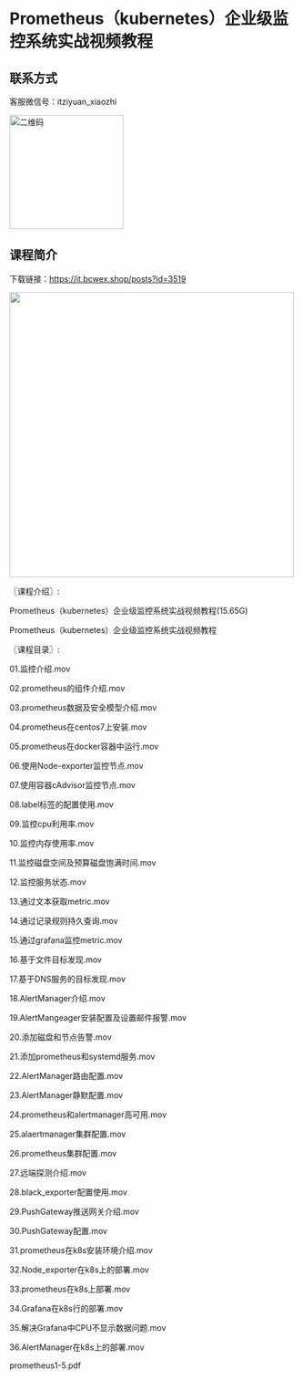 # Prometheus（kubernetes）企业级监控系统实战视频教程

## 联系方式

客服微信号：itziyuan_xiaozhi

<img src="https://ziyuanyun.oss-cn-guangzhou.aliyuncs.com/common/20240614073449/666b82192834a.jpg" width="200" height="200" alt="二维码">

## 课程简介

下载链接：https://it.bcwex.shop/posts?id=3519

<img src="https://ziyuanyun.oss-cn-guangzhou.aliyuncs.com/yun/20240515185214/664493de077b4.jpg" width="500" alt="">

  〖课程介绍〗:

 Prometheus（kubernetes）企业级监控系统实战视频教程(15.65G)

 Prometheus（kubernetes）企业级监控系统实战视频教程



 〖课程目录〗:

 01.监控介绍.mov

 02.prometheus的组件介绍.mov

 03.prometheus数据及安全模型介绍.mov

 04.prometheus在centos7上安装.mov

 05.prometheus在docker容器中运行.mov

 06.使用Node-exporter监控节点.mov

 07.使用容器cAdvisor监控节点.mov

 08.label标签的配置使用.mov

 09.监控cpu利用率.mov

 10.监控内存使用率.mov

 11.监控磁盘空间及预算磁盘饱满时间.mov

 12.监控服务状态.mov

 13.通过文本获取metric.mov

 14.通过记录规则持久查询.mov

 15.通过grafana监控metric.mov

 16.基于文件目标发现.mov

 17.基于DNS服务的目标发现.mov

 18.AlertManager介绍.mov

 19.AlertMangeager安装配置及设置邮件报警.mov

 20.添加磁盘和节点告警.mov

 21.添加prometheus和systemd服务.mov

 22.AlertManager路由配置.mov

 23.AlertManager静默配置.mov

 24.prometheus和alertmanager高可用.mov

 25.alaertmanager集群配置.mov

 26.prometheus集群配置.mov

 27.远端探测介绍.mov

 28.black_exporter配置使用.mov

 29.PushGateway推送网关介绍.mov

 30.PushGateway配置.mov

 31.prometheus在k8s安装环境介绍.mov

 32.Node_exporter在k8s上的部署.mov

 33.prometheus在k8s上部署.mov

 34.Grafana在k8s行的部署.mov

 35.解决Grafana中CPU不显示数据问题.mov

 36.AlertManager在k8s上的部署.mov

 prometheus1-5.pdf

  